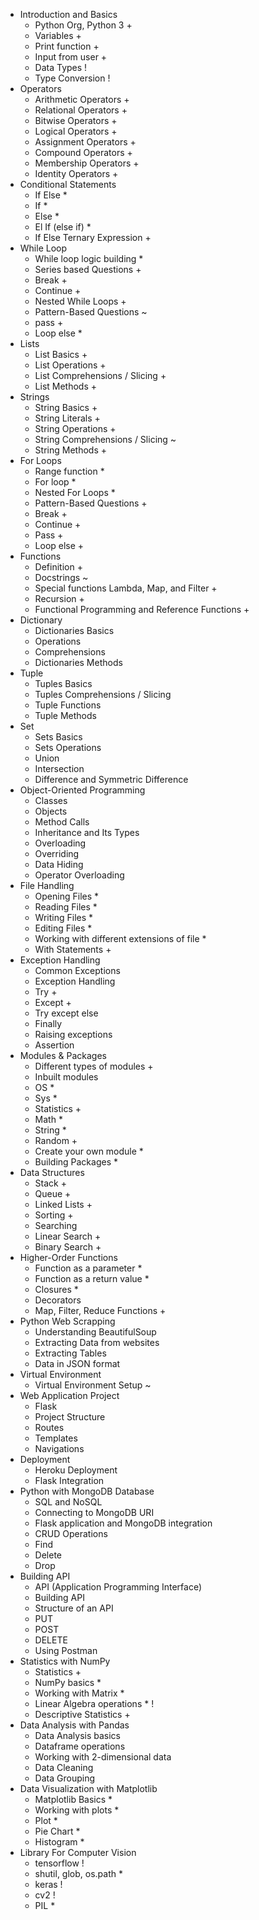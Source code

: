 - Introduction and Basics
  - Python Org, Python 3 +
  - Variables +
  - Print function +
  - Input from user +
  - Data Types !
  - Type Conversion !
- Operators
  - Arithmetic Operators +
  - Relational Operators +
  - Bitwise Operators +
  - Logical Operators +
  - Assignment Operators +
  - Compound Operators +
  - Membership Operators +
  - Identity Operators +
- Conditional Statements
  - If Else \*
  - If \*
  - Else \*
  - El If (else if) \*
  - If Else Ternary Expression +
- While Loop
  - While loop logic building \*
  - Series based Questions +
  - Break +
  - Continue +
  - Nested While Loops +
  - Pattern-Based Questions ~
  - pass +
  - Loop else \*
- Lists
  - List Basics +
  - List Operations +
  - List Comprehensions / Slicing +
  - List Methods +
- Strings
  - String Basics +
  - String Literals +
  - String Operations +
  - String Comprehensions / Slicing ~
  - String Methods +
- For Loops
  - Range function \*
  - For loop \*
  - Nested For Loops \*
  - Pattern-Based Questions +
  - Break +
  - Continue +
  - Pass +
  - Loop else +
- Functions
  - Definition +
  - Docstrings ~
  - Special functions Lambda, Map, and Filter +
  - Recursion +
  - Functional Programming and Reference Functions +
- Dictionary
  - Dictionaries Basics
  - Operations
  - Comprehensions
  - Dictionaries Methods
- Tuple
  - Tuples Basics
  - Tuples Comprehensions / Slicing
  - Tuple Functions
  - Tuple Methods
- Set
  - Sets Basics
  - Sets Operations
  - Union
  - Intersection
  - Difference and Symmetric Difference
- Object-Oriented Programming
  - Classes
  - Objects
  - Method Calls
  - Inheritance and Its Types
  - Overloading
  - Overriding
  - Data Hiding
  - Operator Overloading
- File Handling
  - Opening Files \*
  - Reading Files \*
  - Writing Files \*
  - Editing Files \*
  - Working with different extensions of file \*
  - With Statements +
- Exception Handling
  - Common Exceptions
  - Exception Handling
  - Try +
  - Except +
  - Try except else
  - Finally
  - Raising exceptions
  - Assertion
- Modules & Packages
  - Different types of modules +
  - Inbuilt modules
  - OS \*
  - Sys \*
  - Statistics +
  - Math \*
  - String \*
  - Random +
  - Create your own module \*
  - Building Packages \*
- Data Structures
  - Stack +
  - Queue +
  - Linked Lists +
  - Sorting +
  - Searching
  - Linear Search +
  - Binary Search +
- Higher-Order Functions
  - Function as a parameter \*
  - Function as a return value \*
  - Closures \*
  - Decorators
  - Map, Filter, Reduce Functions +
- Python Web Scrapping
  - Understanding BeautifulSoup
  - Extracting Data from websites
  - Extracting Tables
  - Data in JSON format
- Virtual Environment
  - Virtual Environment Setup ~
- Web Application Project
  - Flask
  - Project Structure
  - Routes
  - Templates
  - Navigations
- Deployment
  - Heroku Deployment
  - Flask Integration
- Python with MongoDB Database
  - SQL and NoSQL
  - Connecting to MongoDB URI
  - Flask application and MongoDB integration
  - CRUD Operations
  - Find
  - Delete
  - Drop
- Building API
  - API (Application Programming Interface)
  - Building API
  - Structure of an API
  - PUT
  - POST
  - DELETE
  - Using Postman
- Statistics with NumPy
  - Statistics +
  - NumPy basics \*
  - Working with Matrix \*
  - Linear Algebra operations \* !
  - Descriptive Statistics +
- Data Analysis with Pandas
  - Data Analysis basics
  - Dataframe operations
  - Working with 2-dimensional data
  - Data Cleaning
  - Data Grouping
- Data Visualization with Matplotlib
  - Matplotlib Basics \*
  - Working with plots \*
  - Plot \*
  - Pie Chart \*
  - Histogram \*
- Library For Computer Vision
  - tensorflow !
  - shutil, glob, os.path \*
  - keras !
  - cv2 !
  - PIL \*
